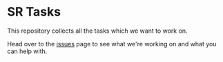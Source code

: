 # SR Tasks

This repository collects all the tasks which we want to work on.

Head over to the [issues](https://github.com/srobo/tasks/issues) page to see what we're working on and what you can help with.
